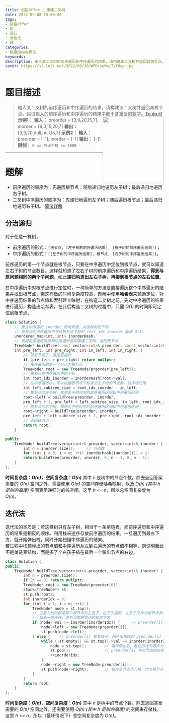 ```yaml
---
title: 剑指Offer | 重建二叉树
date: 2022-09-08 15:00:00
tags:
- 剑指Offer
- 树
- 递归
- 分治法
- 栈
categories:
- 数据结构与算法
keywords:
description: 输入某二叉树的前序遍历和中序遍历的结果，请构建该二叉树并返回其根节点。
cover: https://s2.loli.net/2022/09/30/WPDrseMnjTVfOyp.jpg
---
```

# 题目描述
> 输入某二叉树的前序遍历和中序遍历的结果，请构建该二叉树并返回其根节点。假设输入的前序遍历和中序遍历的结果中都不含重复的数字。[To do it!](https://leetcode.cn/problems/zhong-jian-er-cha-shu-lcof/)
> <img src='https://assets.leetcode.com/uploads/2021/02/19/tree.jpg' style='float: right; width: 194px; height: 211px'/>
> **示例1：**
> **输入：** preorder = [3,9,20,15,7], inorder = [9,3,15,20,7]
> **输出：** [3,9,20,null,null,15,7]
> **示例2：**
> **输入：** preorder = [-1], inorder = [-1]
> **输出：** [-1]
> **限制：** `0 <= 节点个数 <= 5000`

---

# 题解
- 前序遍历的顺序为：先遍历根节点；随后递归地遍历左子树；最后递归地遍历右子树。
- 二叉树中序遍历的顺序为：先递归地遍历左子树；随后遍历根节点；最后递归地遍历右子树。
[算法详解](https://leetcode.cn/problems/zhong-jian-er-cha-shu-lcof/solution/mian-shi-ti-07-zhong-jian-er-cha-shu-by-leetcode-s/)
## 分治递归
对于任意一棵树，
- 前序遍历的形式：`[根节点, [左子树的前序遍历结果], [右子树的前序遍历结果]]`；
- 中序遍历的形式：`[[左子树的中序遍历结果], 根节点, [右子树的中序遍历结果]]`。  

前序遍历的第一个节点就是根节点，只要在中序遍历中定位到根节点，就可以知道左右子树的节点数目。这样就知道了左右子树的前序遍历和中序遍历结果，**得到与原问题相同的两个子问题**，如此**递归构造出左右子树，再接到根节点的左右位置**。  
  
在中序遍历中对根节点进行定位时，一种简单的方法是直接遍历整个中序遍历的结果并找出根节点，但这样做的时间复杂度较高，题解中使用**哈希表**来辅助定位，对中序遍历结果的节点值和索引建立映射，在构造二叉树之前，先对中序遍历的结果进行遍历，构造出哈希表，在此后构造二叉树的过程中，只需 *O(1)* 的时间即可定位到根节点。
```C++
class Solution {
    // 建立中序遍历 inorder 的哈希表，从值映射到下标
    // 使每次在中序遍历中寻找根节点下标时 root_idx_inorder 能够 O(1)
    unordered_map<int, int> inorderHash;
    // 根据前序遍历区间和中序遍历区间重建二叉树，返回根节点
    TreeNode* buildTree(const vector<int>& preorder, const vector<int>& inorder, 
    int pre_left, int pre_right, int in_left, int in_right) {
        // 没有节点了，返回空指针
        if (pre_left > pre_right) return nullptr;
        // 先序遍历的第一个节点为根节点
        TreeNode* root = new TreeNode(preorder[pre_left]);
        // 根节点在中序遍历中的下标
        int root_idx_inorder = inorderHash[root->val];
        // 在中序遍历中，可以根据根节点下标求出左子树的节点数，后序递归用
        int left_subtree_size = root_idx_inorder - in_left;
        // 根节点的左子树，找到左子树对应的前序遍历区间和中序遍历区间
        root->left = buildTree(preorder, inorder, 
        pre_left + 1, pre_left + left_subtree_size, in_left, root_idx_inorder - 1);
        // 根节点的右子树，找到右子树对应的前序遍历区间和中序遍历区间
        root->right = buildTree(preorder, inorder,
        pre_left + left_subtree_size + 1, pre_right, root_idx_inorder + 1, in_right);
        // 返回根节点
        return root;
    }

public:
    TreeNode* buildTree(vector<int>& preorder, vector<int>& inorder) {
        int n = inorder.size();     // 节点数
        for (int i = 0; i < n; ++i) inorderHash[inorder[i]] = i;
        return buildTree(preorder, inorder, 0, n - 1, 0, n - 1);
    }
};
```
**时间复杂度：_O(n)_**，**空间复杂度：_O(n)_**
其中 n 是树中的节点个数。除去返回答案需要的 *O(n)* 空间之外，需要使用 *O(n)* 的空间存储哈希映射，以及 *O(h) (其中 h 是树的高度)* 空间表示递归时的栈空间。这里 *h <= n*，所以总空间复杂度为 *O(n)*。

## 迭代法
迭代法的本质是：若这棵树只有左子树，相当于一条单链表，那前序遍历和中序遍历的结果是相反的顺序。利用栈来逆序存放前序遍历的结果，一旦遍历到最左下方，就开始弹出栈，同时开始扫描中序遍历的结果。  
若过程中栈顶弹出的节点值和中序遍历从左到右遍历的节点值不相等，则说明至此不是单链表结构，而是多了个右孩子插在最后一个弹出节点的右边。
```C++
class Solution {
public:
    TreeNode* buildTree(vector<int>& preorder, vector<int>& inorder) {
        int n = preorder.size();
        if (n == 0) return nullptr;
        TreeNode* root = new TreeNode(preorder[0]);
        stack<TreeNode*> st;
        st.push(root);
        int inorderIdx = 0;
        for (int i = 1; i < n; ++i) {
            TreeNode* node = st.top();
            // 这里入栈的都是某个根节点的左孩子，在下次遍历，左孩子又作为根节点参与遍历
            // 如此一直压栈，直到当前根节点的最左下方
            if (node->val != inorder[inorderIdx]) {     // preorder[i] 还是左孩子，入栈
                node->left = new TreeNode(preorder[i]);
                st.push(node->left);
            } else {    // preorder[i] 是右孩子，循环出栈找到 preorder[i] 的父节点，即最后出栈的
                while (!st.empty() && st.top()->val == inorder[inorderIdx]) {   // 过滤叶子节点
                    node = st.top();        // 循环停止后，最后出栈的节点为 preorder[i] 的父节点
                    st.pop();               // preorder[i] 为父节点的右孩子节点  
                    ++inorderIdx;
                }
                node->right = new TreeNode(preorder[i]);
                st.push(node->right);       // 右孩子节点也入栈，作为根节点参与后面的遍历
            }
        }
        return root;
    }
};
```
**时间复杂度：_O(n)_**，**空间复杂度：_O(n)_**
其中 n 是树中的节点个数。除去返回答案需要的 *O(n)* 空间之外，还需要使用 *O(h) (其中 h 是树的高度)* 的空间来存储栈。这里 *h <= n*，所以（最坏情况下）总空间复杂度为 *O(n)*。  